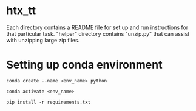 # htx_tt

Each directory contains a README file for set up and run instructions for that particular task.
"helper" directory contains "unzip.py" that can assist with unzipping large zip files.

# Setting up conda environment
`conda create --name <env_name> python`

`conda activate <env_name>`

`pip install -r requirements.txt`
